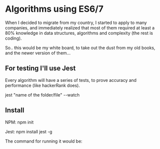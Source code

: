 # Algorithms using ES6/7

When I decided to migrate from my country, I started to apply to many companies, 
and immediately realized that most of them required at least a 80% knowledge in data structures, 
algorithms and complexity (the rest is coding).

So.. this would be my white board, to take out the dust from my old books, and the newer 
version of them...

## For testing I'll use Jest

Every algorithm will have a series of tests, to prove accuracy and performance (like hackerRank does).

jest "name of the folder/file" --watch




## Install
NPM: npm init

Jest: npm install jest -g

The command for running it would be: 

